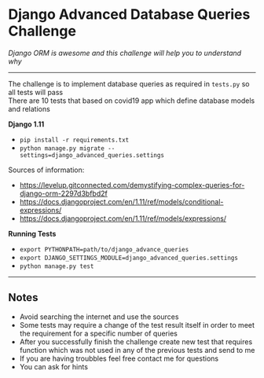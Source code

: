 # Django Advanced Database Queries Challenge

_Django ORM is awesome and this challenge will help you to understand why_

---   


The challenge is to implement database queries as required in ``tests.py`` so all tests will pass   
There are 10 tests that based on covid19 app which define database models and relations   
    
    
**Django 1.11**
* `pip install -r requirements.txt`
* `python manage.py migrate --settings=django_advanced_queries.settings`    

Sources of information:
* https://levelup.gitconnected.com/demystifying-complex-queries-for-django-orm-2297d3bfbd2f
* https://docs.djangoproject.com/en/1.11/ref/models/conditional-expressions/
* https://docs.djangoproject.com/en/1.11/ref/models/expressions/

**Running Tests**
* `export PYTHONPATH=path/to/django_advance_queries`
* `export DJANGO_SETTINGS_MODULE=django_advanced_queries.settings`
* `python manage.py test`

---   
## Notes
* Avoid searching the internet and use the sources
* Some tests may require a change of the test result itself in order to meet the requirement for a specific number of queries
* After you successfully finish the challenge create new test that requires function which was not used in any of the previous tests and send to me
* If you are having troubbles feel free contact me for questions
* You can ask for hints  
